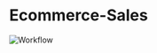 # Ecommerce-Sales

![Workflow](https://github.com/UnnimayaBalachandran/Ecommerce-Sales/assets/54531542/a5be0396-b233-47f6-aac5-e7c9b150695b)
